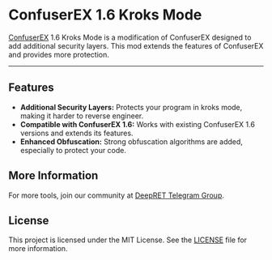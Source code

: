 # ConfuserEX 1.6 Kroks Mode

[ConfuserEX](https://github.com/yck1509/ConfuserEx) 1.6 Kroks Mode is a modification of ConfuserEX designed to add additional security layers. This mod extends the features of ConfuserEX and provides more protection.

---

## Features

- **Additional Security Layers:** Protects your program in kroks mode, making it harder to reverse engineer.
- **Compatible with ConfuserEX 1.6:** Works with existing ConfuserEX 1.6 versions and extends its features.
- **Enhanced Obfuscation:** Strong obfuscation algorithms are added, especially to protect your code.

## More Information

For more tools, join our community at [DeepRET Telegram Group](https://t.me/DeepRET).

## License

This project is licensed under the MIT License. See the [LICENSE](LICENSE) file for more information.
